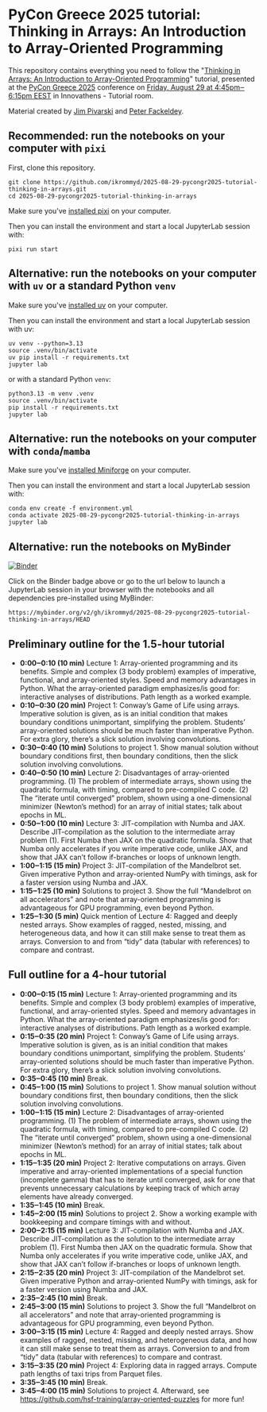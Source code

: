 # PyCon Greece 2025 tutorial: Thinking in Arrays: An Introduction to Array-Oriented Programming

This repository contains everything you need to follow the "[Thinking in Arrays: An Introduction to Array-Oriented Programming](https://pretalx.com/pycongr25/talk/CKHVPS/)" tutorial, presented at the [PyCon Greece 2025](https://2025.pycon.gr/en/) conference on [Friday, August 29 at 4:45pm‒6:15pm EEST](https://2025.pycon.gr/en/program/schedule/) in Innovathens - Tutorial room.

Material created by [Jim Pivarski](https://github.com/jpivarski) and [Peter Fackeldey](https://github.com/pfackeldey).

## Recommended: run the notebooks on your computer with `pixi`

First, clone this repository.

```shell
git clone https://github.com/ikrommyd/2025-08-29-pycongr2025-tutorial-thinking-in-arrays.git
cd 2025-08-29-pycongr2025-tutorial-thinking-in-arrays
```

Make sure you've [installed pixi](https://pixi.sh/latest/installation/) on your computer.

Then you can install the environment and start a local JupyterLab session with:

```shell
pixi run start
```
## Alternative: run the notebooks on your computer with `uv` or a standard Python `venv`

Make sure you've [installed uv](https://docs.astral.sh/uv/getting-started/installation/) on your computer.

Then you can install the environment and start a local JupyterLab session with uv:

```shell
uv venv --python=3.13
source .venv/bin/activate
uv pip install -r requirements.txt
jupyter lab
```

or with a standard Python `venv`:

```shell
python3.13 -m venv .venv
source .venv/bin/activate
pip install -r requirements.txt
jupyter lab
```

## Alternative: run the notebooks on your computer with `conda`/`mamba`

Make sure you've [installed Miniforge](https://conda-forge.org/download/) on your computer.

Then you can install the environment and start a local JupyterLab session with:

```shell
conda env create -f environment.yml
conda activate 2025-08-29-pycongr2025-tutorial-thinking-in-arrays
jupyter lab
```

## Alternative: run the notebooks on MyBinder
[![Binder](https://mybinder.org/badge_logo.svg)](https://mybinder.org/v2/gh/ikrommyd/2025-08-29-pycongr2025-tutorial-thinking-in-arrays/HEAD)

Click on the Binder badge above or go to the url below to launch a JupyterLab session in your browser with the notebooks and all dependencies pre-installed using MyBinder:
```
https://mybinder.org/v2/gh/ikrommyd/2025-08-29-pycongr2025-tutorial-thinking-in-arrays/HEAD
```

## Preliminary outline for the 1.5-hour tutorial

* **0:00‒0:10 (10 min)** Lecture 1: Array-oriented programming and its benefits. Simple and complex (3 body problem) examples of imperative, functional, and array-oriented styles. Speed and memory advantages in Python. What the array-oriented paradigm emphasizes/is good for: interactive analyses of distributions. Path length as a worked example.
* **0:10‒0:30 (20 min)** Project 1: Conway’s Game of Life using arrays. Imperative solution is given, as is an initial condition that makes boundary conditions unimportant, simplifying the problem. Students’ array-oriented solutions should be much faster than imperative Python. For extra glory, there’s a slick solution involving convolutions.
* **0:30‒0:40 (10 min)** Solutions to project 1. Show manual solution without boundary conditions first, then boundary conditions, then the slick solution involving convolutions.
* **0:40‒0:50 (10 min)** Lecture 2: Disadvantages of array-oriented programming. (1) The problem of intermediate arrays, shown using the quadratic formula, with timing, compared to pre-compiled C code. (2) The “iterate until converged” problem, shown using a one-dimensional minimizer (Newton’s method) for an array of initial states; talk about epochs in ML.
* **0:50‒1:00 (10 min)** Lecture 3: JIT-compilation with Numba and JAX. Describe JIT-compilation as the solution to the intermediate array problem (1). First Numba then JAX on the quadratic formula. Show that Numba only accelerates if you write imperative code, unlike JAX, and show that JAX can’t follow if-branches or loops of unknown length.
* **1:00‒1:15 (15 min)** Project 3: JIT-compilation of the Mandelbrot set. Given imperative Python and array-oriented NumPy with timings, ask for a faster version using Numba and JAX.
* **1:15‒1:25 (10 min)** Solutions to project 3. Show the full “Mandelbrot on all accelerators” and note that array-oriented programming is advantageous for GPU programming, even beyond Python.
* **1:25‒1:30 (5 min)** Quick mention of Lecture 4: Ragged and deeply nested arrays. Show examples of ragged, nested, missing, and heterogeneous data, and how it can still make sense to treat them as arrays. Conversion to and from “tidy” data (tabular with references) to compare and contrast.

## Full outline for a 4-hour tutorial

* **0:00‒0:15 (15 min)** Lecture 1: Array-oriented programming and its benefits. Simple and complex (3 body problem) examples of imperative, functional, and array-oriented styles. Speed and memory advantages in Python. What the array-oriented paradigm emphasizes/is good for: interactive analyses of distributions. Path length as a worked example.
* **0:15‒0:35 (20 min)** Project 1: Conway’s Game of Life using arrays. Imperative solution is given, as is an initial condition that makes boundary conditions unimportant, simplifying the problem. Students’ array-oriented solutions should be much faster than imperative Python. For extra glory, there’s a slick solution involving convolutions.
* **0:35‒0:45 (10 min)** Break.
* **0:45‒1:00 (15 min)** Solutions to project 1. Show manual solution without boundary conditions first, then boundary conditions, then the slick solution involving convolutions.
* **1:00‒1:15 (15 min)** Lecture 2: Disadvantages of array-oriented programming. (1) The problem of intermediate arrays, shown using the quadratic formula, with timing, compared to pre-compiled C code. (2) The “iterate until converged” problem, shown using a one-dimensional minimizer (Newton’s method) for an array of initial states; talk about epochs in ML.
* **1:15‒1:35 (20 min)** Project 2: Iterative computations on arrays. Given imperative and array-oriented implementations of a special function (incomplete gamma) that has to iterate until converged, ask for one that prevents unnecessary calculations by keeping track of which array elements have already converged.
* **1:35‒1:45 (10 min)** Break.
* **1:45‒2:00 (15 min)** Solutions to project 2. Show a working example with bookkeeping and compare timings with and without.
* **2:00‒2:15 (15 min)** Lecture 3: JIT-compilation with Numba and JAX. Describe JIT-compilation as the solution to the intermediate array problem (1). First Numba then JAX on the quadratic formula. Show that Numba only accelerates if you write imperative code, unlike JAX, and show that JAX can’t follow if-branches or loops of unknown length.
* **2:15‒2:35 (20 min)** Project 3: JIT-compilation of the Mandelbrot set. Given imperative Python and array-oriented NumPy with timings, ask for a faster version using Numba and JAX.
* **2:35‒2:45 (10 min)** Break.
* **2:45‒3:00 (15 min)** Solutions to project 3. Show the full “Mandelbrot on all accelerators” and note that array-oriented programming is advantageous for GPU programming, even beyond Python.
* **3:00‒3:15 (15 min)** Lecture 4: Ragged and deeply nested arrays. Show examples of ragged, nested, missing, and heterogeneous data, and how it can still make sense to treat them as arrays. Conversion to and from “tidy” data (tabular with references) to compare and contrast.
* **3:15‒3:35 (20 min)** Project 4: Exploring data in ragged arrays. Compute path lengths of taxi trips from Parquet files.
* **3:35‒3:45 (10 min)** Break.
* **3:45‒4:00 (15 min)** Solutions to project 4. Afterward, see https://github.com/hsf-training/array-oriented-puzzles for more fun!
